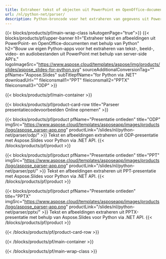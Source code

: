 ```yaml
---
title: Extraheer tekst of objecten uit PowerPoint en OpenOffice-documenten met behulp van Python
url: /nl/python-net/parser/
description: Python-broncode voor het extraheren van gegevens uit PowerPoint- en OpenOffice-presentaties.
---
```


{{< blocks/products/pf/main-wrap-class isAutogenPage="true">}}
{{< blocks/products/pf/upper-banner h1="Extraheer tekst en afbeeldingen uit PowerPoint- en OpenOffice-documenten met behulp van Python" h2="Bouw uw eigen Python-apps voor het extraheren van tekst-, beeld-, video- en audiobestanden uit PowerPoint met behulp van server-side API's." logoImageSrc="https://www.aspose.cloud/templates/aspose/img/products/slides/aspose_slides-for-python.svg" sourceAdditionalConversionTag="" pfName="Aspose.Slides" subTitlepfName="for Python via .NET" downloadUrl="" fileiconsmall1="PPT" fileiconsmall2="PPTX" fileiconsmall3="ODP" >}}

{{< blocks/products/pf/main-container >}}

{{< blocks/products/pf/product-card-row title="Parseer presentatiecodevoorbeelden Online opnemen" >}}

{{< blocks/products/pf/product pfName="Presentatie ontleden" title="ODP" imgSrc="https://www.aspose.cloud/templates/asposeapp/images/products/logo/aspose_parser-app.png" productLink="/slides/nl/python-net/parser/odp/" >}}
Tekst en afbeeldingen extraheren uit ODP-presentatie met Aspose.Slides voor Python via .NET API.
{{< /blocks/products/pf/product >}}

{{< blocks/products/pf/product pfName="Presentatie ontleden" title="PPT" imgSrc="https://www.aspose.cloud/templates/asposeapp/images/products/logo/aspose_parser-app.png" productLink="/slides/nl/python-net/parser/ppt/" >}}
Tekst en afbeeldingen extraheren uit PPT-presentatie met Aspose.Slides voor Python via .NET API.
{{< /blocks/products/pf/product >}}

{{< blocks/products/pf/product pfName="Presentatie ontleden" title="PPTX" imgSrc="https://www.aspose.cloud/templates/asposeapp/images/products/logo/aspose_parser-app.png" productLink="/slides/nl/python-net/parser/pptx/" >}}
Tekst en afbeeldingen extraheren uit PPTX-presentatie met behulp van Aspose.Slides voor Python via .NET API.
{{< /blocks/products/pf/product >}}



{{< /blocks/products/pf/product-card-row >}}

{{< /blocks/products/pf/main-container >}}
    
{{< /blocks/products/pf/main-wrap-class >}}